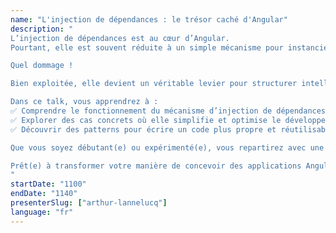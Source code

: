 ```yaml
---
name: "L'injection de dépendances : le trésor caché d'Angular"
description: "
L’injection de dépendances est au cœur d’Angular.
Pourtant, elle est souvent réduite à un simple mécanisme pour instancier des services...

Quel dommage !

Bien exploitée, elle devient un véritable levier pour structurer intelligemment son code, améliorer la testabilité et concevoir des applications plus modulaires, flexibles et évolutives.

Dans ce talk, vous apprendrez à :
✅ Comprendre le fonctionnement du mécanisme d’injection de dépendances dans Angular
✅ Explorer des cas concrets où elle simplifie et optimise le développement
✅ Découvrir des patterns pour écrire un code plus propre et réutilisable

Que vous soyez débutant(e) ou expérimenté(e), vous repartirez avec une vision claire et directement applicable sur vos projets !

Prêt(e) à transformer votre manière de concevoir des applications Angular ?
"
startDate: "1100"
endDate: "1140"
presenterSlug: ["arthur-lannelucq"]
language: "fr"
---
```

